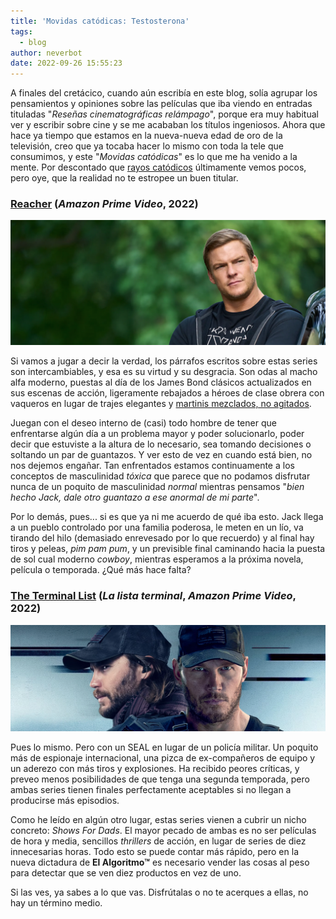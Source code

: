 ```yaml
---
title: 'Movidas catódicas: Testosterona'
tags:
  - blog
author: neverbot
date: 2022-09-26 15:55:23
---
```



A finales del cretácico, cuando aún escribía en este blog, solía agrupar los pensamientos y opiniones sobre las películas que iba viendo en entradas tituladas "*Reseñas cinematográficas relámpago*", porque era muy habitual ver y escribir sobre cine y se me acababan los títulos ingeniosos. Ahora que hace ya tiempo que estamos en la nueva-nueva edad de oro de la televisión, creo que ya tocaba hacer lo mismo con toda la tele que consumimos, y este "*Movidas catódicas*" es lo que me ha venido a la mente. Por descontado que [rayos catódicos](https://en.wikipedia.org/wiki/Cathode-ray_tube) últimamente vemos pocos, pero oye, que la realidad no te estropee un buen titular.

### [Reacher](https://www.themoviedb.org/tv/108978-jack-reacher) (*Amazon Prime Video*, 2022)

![15.06.38](./movidas-catodicas-testosterona/15.06.38.png)

Si vamos a jugar a decir la verdad, los párrafos escritos sobre estas series son intercambiables, y esa es su virtud y su desgracia. Son odas al macho alfa moderno, puestas al día de los James Bond clásicos actualizados en sus escenas de acción, ligeramente rebajados a héroes de clase obrera con vaqueros en lugar de trajes elegantes y [martinis mezclados, no agitados](https://www.youtube.com/watch?v=6SEtPBcsbF4).

Juegan con el deseo interno de (casi) todo hombre de tener que enfrentarse algún día a un problema mayor y poder solucionarlo, poder decir que estuviste a la altura de lo necesario, sea tomando decisiones o soltando un par de guantazos. Y ver esto de vez en cuando está bien, no nos dejemos engañar. Tan enfrentados estamos continuamente a los conceptos de masculinidad *tóxica* que parece que no podamos disfrutar nunca de un poquito de masculinidad *normal* mientras pensamos "*bien hecho Jack, dale otro guantazo a ese anormal de mi parte*".

Por lo demás, pues... si es que ya ni me acuerdo de qué iba esto. Jack llega a un pueblo controlado por una familia poderosa, le meten en un lío, va tirando del hilo (demasiado enrevesado por lo que recuerdo) y al final hay tiros y peleas, *pim pam pum*, y un previsible final caminando hacia la puesta de sol cual moderno *cowboy*, mientras esperamos a la próxima novela, película o temporada. ¿Qué más hace falta?

### [The Terminal List](https://www.themoviedb.org/tv/120911-the-terminal-list) (*La lista terminal*, *Amazon Prime Video*, 2022)

![15.37.16](./movidas-catodicas-testosterona/15.37.16.png)

Pues lo mismo. Pero con un SEAL en lugar de un policía militar. Un poquito más de espionaje internacional, una pizca de ex-compañeros de equipo y un aderezo con más tiros y explosiones. Ha recibido peores críticas, y preveo menos posibilidades de que tenga una segunda temporada, pero ambas series tienen finales perfectamente aceptables si no llegan a producirse más episodios.

Como he leído en algún otro lugar, estas series vienen a cubrir un nicho concreto: *Shows For Dads*. El mayor pecado de ambas es no ser películas de hora y media, sencillos *thrillers* de acción, en lugar de series de diez innecesarias horas. Todo esto se puede contar más rápido, pero en la nueva dictadura de **El Algoritmo™** es necesario vender las cosas al peso para detectar que se ven diez productos en vez de uno.

Si las ves, ya sabes a lo que vas. Disfrútalas o no te acerques a ellas, no hay un término medio.
